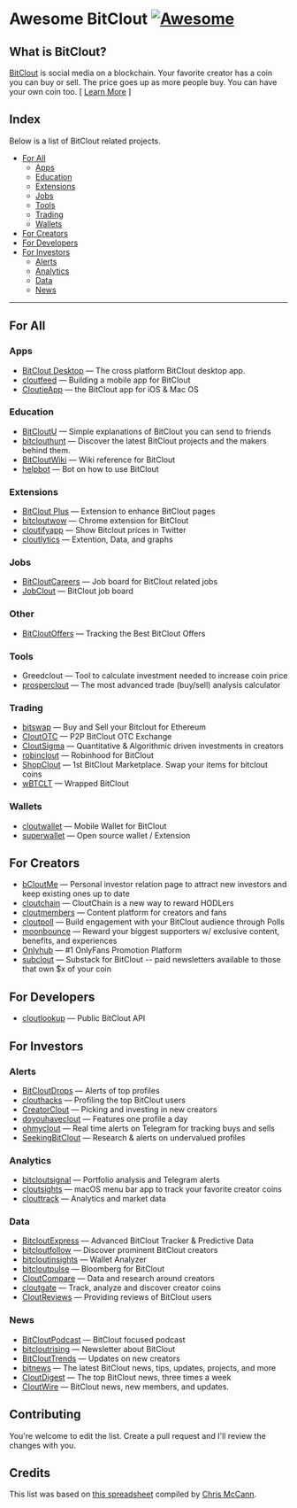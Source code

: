 # Awesome BitClout [![Awesome](https://cdn.rawgit.com/sindresorhus/awesome/d7305f38d29fed78fa85652e3a63e154dd8e8829/media/badge.svg)](https://github.com/barrymode)

## What is BitClout?
[BitClout](https://bitclout.com/) is social media on a blockchain. Your favorite creator has a coin you can buy or sell. The price
goes up as more people buy. You can have your own coin too. [ [Learn More](https://bitclout.com/one_pager.pdf) ]

## Index

Below is a list of BitClout related projects.

- [For All](#for-all)
    - [Apps](#apps)
    - [Education](#education)
    - [Extensions](#extensions)
    - [Jobs](#jobs)
    - [Tools](#tools)
    - [Trading](#trading)
    - [Wallets](#wallets)
- [For Creators](#for-creators)
- [For Developers](#for-developers)
- [For Investors](#for-investors)
    - [Alerts](#alerts)
    - [Analytics](#analytics)
    - [Data](#data)
    - [News](#news)

---

## For All

### Apps

* [BitClout Desktop](https://github.com/BarryMode/bitclout-desktop/releases) — The cross platform BitClout desktop app.
* [cloutfeed](https://bitclout.com/u/cloutfeed) — Building a mobile app for BitClout
* [CloutieApp](https://bitclout.com/u/CloutieApp) — the BitClout app for iOS & Mac OS

### Education

* [BitCloutU](https://bitclout.com/u/BitCloutU) — Simple explanations of BitClout you can send to friends
* [bitclouthunt](https://bitclout.com/u/bitclouthunt) — Discover the latest BitClout projects and the makers behind them.
* [BitCloutWiki](https://bitclout.com/u/BitCloutWiki) — Wiki reference for BitClout
* [helpbot](https://bitclout.com/u/helpbot) — Bot on how to use BitClout

### Extensions

* [BitClout Plus](https://github.com/iPaulPro/BitCloutPlus) — Extension to enhance BitClout pages
* [bitcloutwow](https://bitclout.com/u/bitcloutwow) — Chrome extension for BitClout
* [cloutifyapp](https://bitclout.com/u/cloutifyapp) — Show Bitclout prices in Twitter
* [cloutlytics](https://bitclout.com/u/cloutlytics) — Extention, Data, and graphs

### Jobs

* [BitCloutCareers](https://bitclout.com/u/BitCloutCareers) — Job board for BitClout related jobs
* [JobClout](https://bitclout.com/u/JobClout) — BitClout job board

### Other

* [BitCloutOffers](https://bitclout.com/u/bitcloutoffers) — Tracking the Best BitClout Offers
### Tools

* Greedclout — Tool to calculate investment needed to increase coin price
* [prosperclout](https://bitclout.com/u/prosperclout) — The most advanced trade (buy/sell) analysis calculator

### Trading

* [bitswap](https://bitclout.com/u/bitswap) — Buy and Sell your Bitclout for Ethereum
* [CloutOTC](https://bitclout.com/u/CloutOTC) — P2P BitClout OTC Exchange
* [CloutSigma](https://bitclout.com/u/CloutSigma) — Quantitative & Algorithmic driven investments in creators
* [robinclout](https://bitclout.com/u/robinclout) — Robinhood for BitClout
* [ShopClout](https://bitclout.com/u/ShopClout) — 1st BitClout Marketplace. Swap your items for bitclout coins
* [wBTCLT](https://bitclout.com/u/wBTCLT) — Wrapped BitClout

### Wallets

* [cloutwallet](https://bitclout.com/u/cloutwallet) — Mobile Wallet for BitClout
* [superwallet](https://bitclout.com/u/superwallet) — Open source wallet / Extension

## For Creators

* [bCloutMe](https://bitclout.com/u/bCloutMe) — Personal investor relation page to attract new investors and keep existing ones up to date
* [cloutchain](https://bitclout.com/u/cloutchain) — CloutChain is a new way to reward HODLers
* [cloutmembers](https://bitclout.com/u/cloutmembers) — Content platform for creators and fans
* [cloutpoll](https://bitclout.com/u/cloutpoll) — Build engagement with your BitClout audience through Polls
* [moonbounce](https://bitclout.com/u/moonbounce) — Reward your biggest supporters w/ exclusive content, benefits, and experiences
* [Onlyhub](https://bitclout.com/u/Onlyhub) — #1 OnlyFans Promotion Platform
* [subclout](https://bitclout.com/u/subclout) — Substack for BitClout -- paid newsletters available to those that own $x of your coin

## For Developers

* [cloutlookup](https://bitclout.com/u/cloutlookup) — Public BitClout API

## For Investors

### Alerts

* [BitCloutDrops](https://bitclout.com/u/BitCloutDrops) — Alerts of top profiles
* [clouthacks](https://bitclout.com/u/clouthacks) — Profiling the top BitClout users
* [CreatorClout](https://bitclout.com/u/CreatorClout) — Picking and investing in new creators
* [doyouhaveclout](https://bitclout.com/u/doyouhaveclout) — Features one profile a day
* [ohmyclout](https://bitclout.com/u/ohmyclout) — Real time alerts on Telegram for tracking buys and sells
* [SeekingBitClout](https://bitclout.com/u/SeekingBitClout) — Research & alerts on undervalued profiles

### Analytics

* [bitcloutsignal](https://bitclout.com/u/bitcloutsignal) — Portfolio analysis and Telegram alerts
* [cloutsights](https://bitclout.com/u/cloutsights) — macOS menu bar app to track your favorite creator coins
* [clouttrack](https://bitclout.com/u/clouttrack) — Analytics and market data

### Data

* [BitcloutExpress](https://bitclout.com/u/BitcloutExpress) — Advanced BitClout Tracker & Predictive Data
* [bitcloutfollow](https://bitclout.com/u/bitcloutfollow) — Discover prominent BitClout creators
* [bitcloutinsights](https://bitclout.com/u/bitcloutinsights) — Wallet Analyzer
* [bitcloutpulse](https://bitclout.com/u/bitcloutpulse) — Bloomberg for BitClout
* [CloutCompare](https://bitclout.com/u/CloutCompare) — Data and research around creators
* [cloutgate](https://bitclout.com/u/cloutgate) — Track, analyze and discover creator coins
* [CloutReviews](https://bitclout.com/u/CloutReviews) — Providing reviews of BitClout users

### News

* [BitCloutPodcast](https://bitclout.com/u/BitCloutPodcast) — BitClout focused podcast
* [bitcloutrising](https://bitclout.com/u/bitcloutrising) — Newsletter about BitClout
* [BitCloutTrends](https://bitclout.com/u/BitCloutTrends) — Updates on new creators
* [bitnews](https://bitclout.com/u/bitnews/) — The latest BitClout news, tips, updates, projects, and more
* [CloutDigest](https://bitclout.com/u/CloutDigest) — The top BitClout news, three times a week
* [CloutWire](https://bitclout.com/u/CloutWire/) — BitClout news, new members, and updates.

## Contributing

You're welcome to edit the list. Create a pull request and I'll review the changes with you.

## Credits

This list was based on [this spreadsheet](https://docs.google.com/spreadsheets/d/1iEAZUoCavoj91Zc3OtESwVmTJ1th8ULMM6GeV9oLm1w) compiled by [Chris McCann](https://bitclout.com/u/mccannatron).
